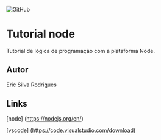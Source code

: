 ![GitHub](https://img.shields.io/github/license/ericsilvarodrigues/node)
# Tutorial node
Tutorial de lógica de programação com a plataforma Node.
## Autor 
Eric Silva Rodrigues 
## Links
[node] (https://nodejs.org/en/)

[vscode] (https://code.visualstudio.com/download)

